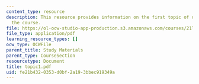 ```yaml
---
content_type: resource
description: This resource provides information on the first topic of discussion for
  the course.
file: https://ol-ocw-studio-app-production.s3.amazonaws.com/courses/21l-004-major-poets-fall-2001/fe21b4320353d0bf2a193bbec919349a_topic1.pdf
file_type: application/pdf
learning_resource_types: []
ocw_type: OCWFile
parent_title: Study Materials
parent_type: CourseSection
resourcetype: Document
title: topic1.pdf
uid: fe21b432-0353-d0bf-2a19-3bbec919349a
---
```

